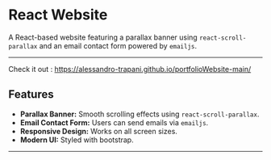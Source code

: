 # React Website

A React-based website featuring a parallax banner using `react-scroll-parallax` and an email contact form powered by `emailjs`.

---
Check it out : https://alessandro-trapani.github.io/portfolioWebsite-main/

## Features

- **Parallax Banner:** Smooth scrolling effects using `react-scroll-parallax`.
- **Email Contact Form:** Users can send emails via `emailjs`.
- **Responsive Design:** Works on all screen sizes.
- **Modern UI:** Styled with bootstrap.

---

